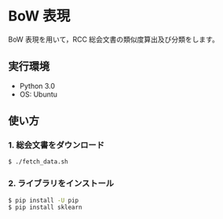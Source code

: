 # BoW 表現

BoW 表現を用いて，RCC 総会文書の類似度算出及び分類をします。

## 実行環境

- Python 3.0
- OS: Ubuntu

## 使い方

### 1. 総会文書をダウンロード

```sh
$ ./fetch_data.sh
```

### 2. ライブラリをインストール
```sh
$ pip install -U pip
$ pip install sklearn
```
